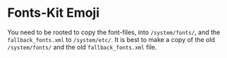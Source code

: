 <h1>Fonts-Kit Emoji</h1>

You need to be rooted to copy the font-files,
into <code>/system/fonts/</code>, and the <code>fallback_fonts.xml</code> to <code>/system/etc/</code>.
It is best to make a copy of the old <code>/system/fonts/</code> and the old <code>fallback_fonts.xml</code> file.
